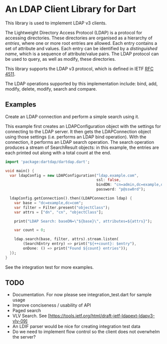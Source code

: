 # An LDAP Client Library for Dart

This library is used to implement LDAP v3 clients.

The Lightweight Directory Access Protocol (LDAP) is a protocol for
accessing directories. These directories are organised as a hierarchy
of _entries_, where one or more root entries are allowed. Each entry
contains a set of attribute and values. Each entry can be identified
by a _distinguished name_, which is a sequence of attribute/value
pairs.  The LDAP protocol can be used to query, as well as modify,
these directories.

This library supports the LDAP v3 protocol, which is defined in
IETF [RFC 4511](http://tools.ietf.org/html/rfc4511).

The LDAP operations supported by this implementation include: bind, add,
modify, delete, modify, search and compare.

## Examples

Create an LDAP connection and perform a simple search using it.

This example first creates an LDAPConfiguration object with the
settings for connecting to the LDAP server.  It then gets the
LDAPConnection object using those settings (i.e. performs an LDAP bind
operation). With the connection, it performs an LDAP search operation.
The search operation produces a stream of SearchResult objects: in
this example, the entries are each printed out along with a total
count at the end.

```dart
import 'package:dartdap/dartdap.dart';

void main() {
  var ldapConfig = new LDAPConfiguration("ldap.example.com",
                                         ssl: false, 
                                         bindDN: "cn=admin,dc=example,dc=com",
                                         password: "p@ssw0rd");

  ldapConfig.getConnection().then((LDAPConnection ldap) {
    var base = "dc=example,dc=com";
    var filter = Filter.present("objectClass");
    var attrs = ["dn", "cn", "objectClass"];

    print("LDAP Search: baseDN=\"${base}\", attributes=${attrs}");

    var count = 0;

    ldap.search(base, filter, attrs).stream.listen(
        (SearchEntry entry) => print("${++count}: $entry"),
        onDone: () => print("Found ${count} entries"));
  });
}
```

See the integration test for more examples.

## TODO

* Documentation. For now please see integration_test.dart for sample usage
* Improve conciseness / usability of API
* Paged search
* VLV Search. See [https://tools.ietf.org/html/draft-ietf-ldapext-ldapv3-vlv-09]
* An LDIF parser would be nice for creating integration test data
* Do we need to implement flow control so the client does not overwhelm
  the server?

